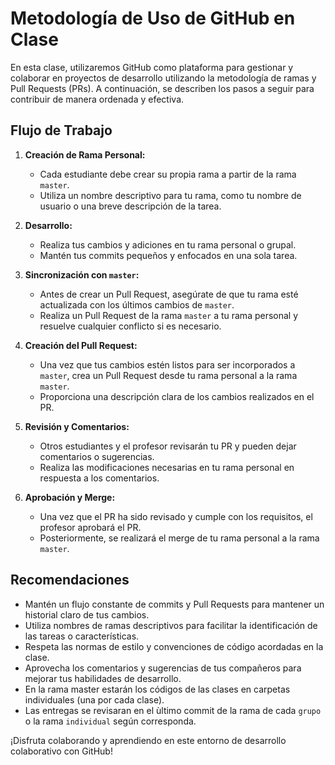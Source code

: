 # Metodología de Uso de GitHub en Clase

En esta clase, utilizaremos GitHub como plataforma para gestionar y colaborar en proyectos de desarrollo utilizando la metodología de ramas y Pull Requests (PRs). A continuación, se describen los pasos a seguir para contribuir de manera ordenada y efectiva.

## Flujo de Trabajo

1. **Creación de Rama Personal:**
   - Cada estudiante debe crear su propia rama a partir de la rama `master`.
   - Utiliza un nombre descriptivo para tu rama, como tu nombre de usuario o una breve descripción de la tarea.

2. **Desarrollo:**
   - Realiza tus cambios y adiciones en tu rama personal o grupal.
   - Mantén tus commits pequeños y enfocados en una sola tarea.

3. **Sincronización con `master`:**
   - Antes de crear un Pull Request, asegúrate de que tu rama esté actualizada con los últimos cambios de `master`.
   - Realiza un Pull Request de la rama `master` a tu rama personal y resuelve cualquier conflicto si es necesario.

4. **Creación del Pull Request:**
   - Una vez que tus cambios estén listos para ser incorporados a `master`, crea un Pull Request desde tu rama personal a la rama `master`.
   - Proporciona una descripción clara de los cambios realizados en el PR.

5. **Revisión y Comentarios:**
   - Otros estudiantes y el profesor revisarán tu PR y pueden dejar comentarios o sugerencias.
   - Realiza las modificaciones necesarias en tu rama personal en respuesta a los comentarios.

6. **Aprobación y Merge:**
   - Una vez que el PR ha sido revisado y cumple con los requisitos, el profesor aprobará el PR.
   - Posteriormente, se realizará el merge de tu rama personal a la rama `master`.

## Recomendaciones

- Mantén un flujo constante de commits y Pull Requests para mantener un historial claro de tus cambios.
- Utiliza nombres de ramas descriptivos para facilitar la identificación de las tareas o características.
- Respeta las normas de estilo y convenciones de código acordadas en la clase.
- Aprovecha los comentarios y sugerencias de tus compañeros para mejorar tus habilidades de desarrollo.
- En la rama master estarán los códigos de las clases en carpetas individuales (una por cada clase).
- Las entregas se revisaran en el ùltimo commit de la rama de cada `grupo` o la rama `individual` según corresponda.

¡Disfruta colaborando y aprendiendo en este entorno de desarrollo colaborativo con GitHub!
